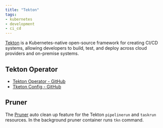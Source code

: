 ```yaml
---
title: "Tekton"
tags:
- kubernetes
- development
- ci_cd
---
```


[Tekton](https://tekton.dev/) is a Kubernetes-native open-source framework for creating CI/CD systems, allowing developers to build, 
test, and deploy across cloud providers and on-premise systems.
<!--more-->

## Tekton Operator

* [Tekton Operator - GitHub](https://github.com/tektoncd/operator)
* [Tketon Config - GitHub](https://github.com/tektoncd/operator/blob/main/docs/TektonConfig.md)

## Pruner

The [Pruner](https://tekton.dev/docs/operator/tektonconfig/#pruner) auto clean up feature for the Tekton `pipelinerun` and `taskrun` resources. 
In the background pruner container runs `tkn` command.